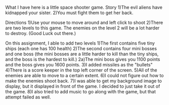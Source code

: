 What I have here is a little space shooter game.
Story
1)The evil aliens have kidnapped your sister.
2)You must fight them to get her back.



Directions
1)Use your mouse to move around and left click to shoot
2)There are two levels to this game. The enemies on the level 2 will be a lot harder to destroy.
(Good Luck out there.)










On this assignment, I able to add two levels
1)The first contains five tiny ships (each one has 100 health)
2)The second contains four mini bosses and one boss (the mini bosses are a little harder to kill than the tiny ships, and the boss is the hardest to kill.)
    2a)The mini boss gives you 1100 points and the boss gives you 1600 points.
3)I added missiles as the "bullets"
4)There is a score keeper in the top left corner of the screen.
5)All of the enemies are able to move to a certain extent.
6)I could not figure out how to make the enemies shoot back.
7)I was able to get my background image to display, but it displayed in front of the game. I decided to just take it out of the game.
8)I also tried to add music to go along with the game, but that attempt failed as well.
